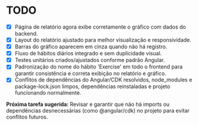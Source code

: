 # TODO

- [x] Página de relatório agora exibe corretamente o gráfico com dados do backend.
- [x] Layout do relatório ajustado para melhor visualização e responsividade.
- [x] Barras do gráfico aparecem em cinza quando não há registro.
- [x] Fluxo de hábitos diários integrado e sem duplicidade visual.
- [x] Testes unitários criados/ajustados conforme padrão Angular.
- [x] Padronização do nome do hábito 'Exercise' em todo o frontend para garantir consistência e correta exibição no relatório e gráfico.
- [x] Conflitos de dependências do Angular/CDK resolvidos, node_modules e package-lock.json limpos, dependências reinstaladas e projeto funcionando normalmente.

**Próxima tarefa sugerida:** Revisar e garantir que não há imports ou dependências desnecessárias (como @angular/cdk) no projeto para evitar conflitos futuros. 